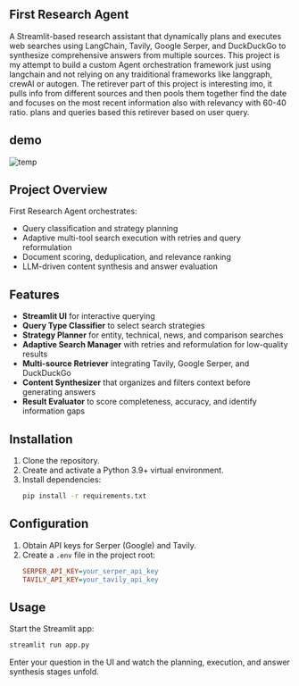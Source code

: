 ## First Research Agent

A Streamlit-based research assistant that dynamically plans and executes web searches using LangChain, Tavily, Google Serper, and DuckDuckGo to synthesize comprehensive answers from multiple sources.
This project is my attempt to build a custom Agent orchestration framework just using langchain and not relying on any traiditional frameworks like langgraph, crewAI or autogen. The retirever part of this project is interesting imo, it pulls info from different sources and then pools them together find the date and focuses on the most recent information also with relevancy with 60-40 ratio. plans and queries based this retirever based on user query. 

## demo
![temp](https://github.com/user-attachments/assets/c6f88784-4fd7-4221-beca-349a462a6695)


## Project Overview

First Research Agent orchestrates:
- Query classification and strategy planning  
- Adaptive multi-tool search execution with retries and query reformulation  
- Document scoring, deduplication, and relevance ranking  
- LLM-driven content synthesis and answer evaluation  

## Features

- **Streamlit UI** for interactive querying  
- **Query Type Classifier** to select search strategies  
- **Strategy Planner** for entity, technical, news, and comparison searches  
- **Adaptive Search Manager** with retries and reformulation for low-quality results  
- **Multi-source Retriever** integrating Tavily, Google Serper, and DuckDuckGo  
- **Content Synthesizer** that organizes and filters context before generating answers  
- **Result Evaluator** to score completeness, accuracy, and identify information gaps  

## Installation

1. Clone the repository.  
2. Create and activate a Python 3.9+ virtual environment.  
3. Install dependencies:  
   ```bash
   pip install -r requirements.txt
   ```

## Configuration

1. Obtain API keys for Serper (Google) and Tavily.  
2. Create a `.env` file in the project root:  
   ```ini
   SERPER_API_KEY=your_serper_api_key
   TAVILY_API_KEY=your_tavily_api_key
   ```

## Usage

Start the Streamlit app:  
```bash
streamlit run app.py
```
Enter your question in the UI and watch the planning, execution, and answer synthesis stages unfold.
